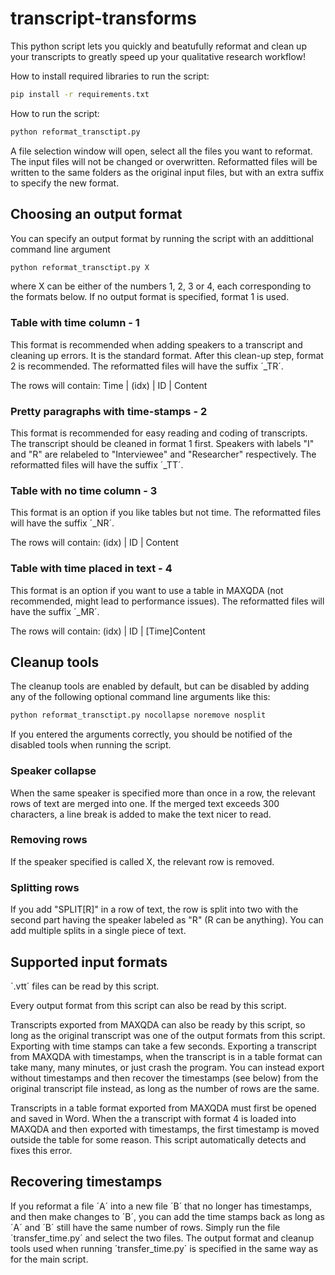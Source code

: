 # transcript-transforms

This python script lets you quickly and beatufully reformat and clean up your transcripts to greatly speed up your qualitative research workflow!

How to install required libraries to run the script:
```sh
pip install -r requirements.txt
```

How to run the script:
```sh
python reformat_transctipt.py
```
A file selection window will open, select all the files you want to reformat. The input files will not be changed or overwritten. Reformatted files will be written to the same folders as the original input files, but with an extra suffix to specify the new format.

## Choosing an output format

You can specify an output format by running the script with an addittional command line argument

```sh
python reformat_transctipt.py X
```
where X can be either of the numbers 1, 2, 3 or 4, each corresponding to the formats below. If no output format is specified, format 1 is used.

### Table with time column - 1
This format is recommended when adding speakers to a transcript and cleaning up errors. It is the standard format. After this clean-up step, format 2 is recommended. The reformatted files will have the suffix ´_TR´.

The rows will contain: Time | (idx) | ID | Content

### Pretty paragraphs with time-stamps - 2
This format is recommended for easy reading and coding of transcripts. The transcript should be cleaned in format 1 first. Speakers with labels "I" and "R" are relabeled to "Interviewee" and "Researcher" respectively. The reformatted files will have the suffix ´_TT´.

### Table with no time column - 3
This format is an option if you like tables but not time. The reformatted files will have the suffix ´_NR´.

The rows will contain: (idx) | ID | Content

### Table with time placed in text - 4
This format is an option if you want to use a table in MAXQDA (not recommended, might lead to performance issues). The reformatted files will have the suffix ´_MR´.

The rows will contain: (idx) | ID | [Time]Content

## Cleanup tools

The cleanup tools are enabled by default, but can be disabled by adding any of the following optional command line arguments like this:

```sh
python reformat_transctipt.py nocollapse noremove nosplit
```
If you entered the arguments correctly, you should be notified of the disabled tools when running the script.

### Speaker collapse
When the same speaker is specified more than once in a row, the relevant rows of text are merged into one. If the merged text exceeds 300 characters, a line break is added to make the text nicer to read.

### Removing rows
If the speaker specified is called X, the relevant row is removed.

### Splitting rows
If you add "SPLIT[R]" in a row of text, the row is split into two with the second part having the speaker labeled as "R" (R can be anything). You can add multiple splits in a single piece of text.

## Supported input formats
´.vtt´ files can be read by this script.

Every output format from this script can also be read by this script.

Transcripts exported from MAXQDA can also be ready by this script, so long as the original transcript was one of the output formats from this script. Exporting with time stamps can take a few seconds. Exporting a transcript from MAXQDA with timestamps, when the transcript is in a table format can take many, many minutes, or just crash the program. You can instead export without timestamps and then recover the timestamps (see below) from the original transcript file instead, as long as the number of rows are the same. 

Transcripts in a table format exported from MAXQDA must first be opened and saved in Word. When the a transcript with format 4 is loaded into MAXQDA and then exported with timestamps, the first timestamp is moved outside the table for some reason. This script automatically detects and fixes this error.

## Recovering timestamps
If you reformat a file ´A´ into a new file ´B´ that no longer has timestamps, and then make changes to ´B´, you can add the time stamps back as long as ´A´ and ´B´ still have the same number of rows. Simply run the file ´transfer_time.py´ and select the two files. The output format and cleanup tools used when running ´transfer_time.py´ is specified in the same way as for the main script.